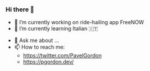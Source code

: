 ### Hi there 👋

- 🔭 I’m currently working on ride-hailing app FreeNOW 
- 🌱 I’m currently learning Italian 🇮🇹
<!-- 👯 I’m looking to collaborate on ...-->
<!-- 🤔 I’m looking for help with ....-->
- 💬 Ask me about ...
- 📫 How to reach me: 
  - https://twitter.com/PavelGordon
  - https://pgordon.dev/
<!--- ⚡ Fun fact: ...-->
<!--
**pavelgordon/pavelgordon** is a ✨ _special_ ✨ repository because its `README.md` (this file) appears on your GitHub profile.

Here are some ideas to get you started:

- 🔭 I’m currently working on ...
- 🌱 I’m currently learning ...
- 👯 I’m looking to collaborate on ...
- 🤔 I’m looking for help with ...
- 💬 Ask me about ...
- 📫 How to reach me: ...
- 😄 Pronouns: ...
- ⚡ Fun fact: ...
-->
